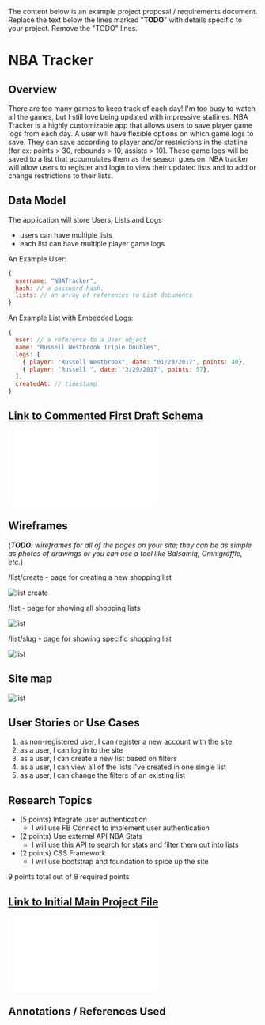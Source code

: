The content below is an example project proposal / requirements document. Replace the text below the lines marked "__TODO__" with details specific to your project. Remove the "TODO" lines.


# NBA Tracker 

## Overview

There are too many games to keep track of each day! I'm too busy to watch all the games, but I still love being updated with impressive statlines. NBA Tracker is a highly customizable app that allows users to save player game logs from each day. A user will have flexible options on which game logs to save. They can save according to player and/or restrictions in the statline (for ex: points > 30, rebounds > 10, assists > 10). These game logs will be saved to a list that accumulates them as the season goes on. NBA tracker will allow users to register and login to view their updated lists and to add or change restrictions to their lists.


## Data Model

The application will store Users, Lists and Logs

* users can have multiple lists
* each list can have multiple player game logs

An Example User:

```javascript
{
  username: "NBATracker",
  hash: // a password hash,
  lists: // an array of references to List documents
}
```

An Example List with Embedded Logs:

```javascript
{
  user: // a reference to a User object
  name: "Russell Westbrook Triple Doubles",
  logs: [
    { player: "Russell Westbrook", date: "01/29/2017", points: 40},
    { player: "Russell ", date: "3/29/2017", points: 57},
  ],
  createdAt: // timestamp
}
```


## [Link to Commented First Draft Schema](db.js) 

![list](/db.js)

## Wireframes

(___TODO__: wireframes for all of the pages on your site; they can be as simple as photos of drawings or you can use a tool like Balsamiq, Omnigraffle, etc._)

/list/create - page for creating a new shopping list

![list create](documentation/list-create2.jpg)

/list - page for showing all shopping lists

![list](documentation/list.jpg)

/list/slug - page for showing specific shopping list

![list](documentation/link:slug.jpg)

## Site map

![list](documentation/map.jpg)

## User Stories or Use Cases

1. as non-registered user, I can register a new account with the site
2. as a user, I can log in to the site
3. as a user, I can create a new list based on filters
4. as a user, I can view all of the lists I've created in one single list
5. as a user, I can change the filters of an existing list

## Research Topics

* (5 points) Integrate user authentication
    * I will use FB Connect to implement user authentication
* (2 points) Use external API NBA Stats
    * I will use this API to search for stats and filter them out into lists
* (2 points) CSS Framework
    * I will use bootstrap and foundation to spice up the site

9 points total out of 8 required points


## [Link to Initial Main Project File](app.js) 

![list](app.js)

## Annotations / References Used
